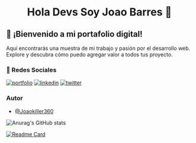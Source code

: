 <div align='center'>
  <h1 align='center'>Hola Devs Soy Joao Barres 👋</h1>
</div>

## 🚀 ¡Bienvenido a mi portafolio digital!
Aquí encontrarás una muestra de mi trabajo y pasión por el desarrollo web. Explore y descubra cómo puedo agregar valor a todos tus proyecto.

### 🔗 Redes Sociales
[![portfolio](https://img.shields.io/badge/my_portfolio-000?style=for-the-badge&logo=ko-fi&logoColor=white)](https://portfolio-two-drab-81.vercel.app/)
[![linkedin](https://img.shields.io/badge/linkedin-0A66C2?style=for-the-badge&logo=linkedin&logoColor=white)](https://linkedin.com/in/joao-barres)
[![twitter](https://img.shields.io/badge/twitter-1DA1F2?style=for-the-badge&logo=twitter&logoColor=white)](https://twitter.com/J_o_a_o_B)

### Autor

- [@Joaokiller360](https://www.github.com/Joaokiller360)

![Anurag's GitHub stats](https://github-readme-stats.vercel.app/api?username=anuraghazra&show_icons=true&theme=dark)

[![Readme Card](https://github-readme-stats.vercel.app/api/pin/?username=Joaokiller360&repo=portfolio)](https://github.com/Joaokiller360/portfolio.git)

<!--
**Joaokiller360/Joaokiller360** is a ✨ _special_ ✨ repository because its `README.md` (this file) appears on your GitHub profile.

Here are some ideas to get you started:

- 🔭 I’m currently working on ...
- 🌱 I’m currently learning ...
- 👯 I’m looking to collaborate on ...
- 🤔 I’m looking for help with ...
- 💬 Ask me about ...
- 📫 How to reach me: ...
- 😄 Pronouns: ...
- ⚡ Fun fact: ...
-->
